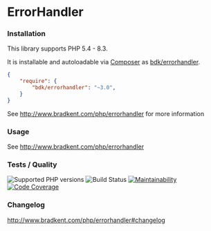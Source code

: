 ErrorHandler
===============

### Installation
This library supports PHP 5.4 - 8.3.

It is installable and autoloadable via [Composer](https://getcomposer.org/) as [bdk/errorhandler](https://packagist.org/packages/bdk/errorhandler).

```json
{
    "require": {
        "bdk/errorhandler": "~3.0",
    }
}
```

See http://www.bradkent.com/php/errorhandler for more information

### Usage

See http://www.bradkent.com/php/errorhandler

### Tests / Quality
![Supported PHP versions](https://img.shields.io/static/v1?label=PHP&message=5.4%20-%208.3&color=blue)
![Build Status](https://img.shields.io/github/actions/workflow/status/bkdotcom/ErrorHandler/phpunit.yml.svg?logo=github)
[![Maintainability](https://img.shields.io/codeclimate/maintainability/bkdotcom/ErrorHandler.svg?logo=codeclimate)](https://codeclimate.com/github/bkdotcom/ErrorHandler)
[![Code Coverage](https://img.shields.io/codeclimate/bkdotcom/ErrorHandler.svg?logo=codeclimate)](https://codeclimate.com/github/bkdotcom/ErrorHandler)

### Changelog
http://www.bradkent.com/php/errorhandler#changelog

